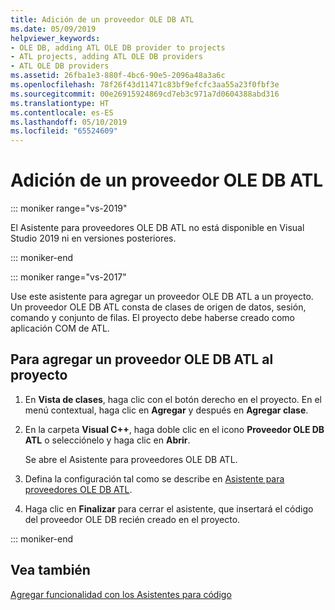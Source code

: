 ```yaml
---
title: Adición de un proveedor OLE DB ATL
ms.date: 05/09/2019
helpviewer_keywords:
- OLE DB, adding ATL OLE DB provider to projects
- ATL projects, adding ATL OLE DB providers
- ATL OLE DB providers
ms.assetid: 26fba1e3-880f-4bc6-90e5-2096a48a3a6c
ms.openlocfilehash: 78f26f43d11471c83bf9efcfc3aa55a23f0fbf3e
ms.sourcegitcommit: 00e26915924869cd7eb3c971a7d0604388abd316
ms.translationtype: HT
ms.contentlocale: es-ES
ms.lasthandoff: 05/10/2019
ms.locfileid: "65524609"
---
```

# <a name="adding-an-atl-ole-db-provider"></a>Adición de un proveedor OLE DB ATL

::: moniker range="vs-2019"

El Asistente para proveedores OLE DB ATL no está disponible en Visual Studio 2019 ni en versiones posteriores.

::: moniker-end

::: moniker range="vs-2017"

Use este asistente para agregar un proveedor OLE DB ATL a un proyecto. Un proveedor OLE DB ATL consta de clases de origen de datos, sesión, comando y conjunto de filas. El proyecto debe haberse creado como aplicación COM de ATL.

## <a name="to-add-an-atl-ole-db-provider-to-your-project"></a>Para agregar un proveedor OLE DB ATL al proyecto

1. En **Vista de clases**, haga clic con el botón derecho en el proyecto. En el menú contextual, haga clic en **Agregar** y después en **Agregar clase**.

1. En la carpeta **Visual C++**, haga doble clic en el icono **Proveedor OLE DB ATL** o selecciónelo y haga clic en **Abrir**.

   Se abre el Asistente para proveedores OLE DB ATL.

1. Defina la configuración tal como se describe en [Asistente para proveedores OLE DB ATL](../../atl/reference/atl-ole-db-provider-wizard.md).

1. Haga clic en **Finalizar** para cerrar el asistente, que insertará el código del proveedor OLE DB recién creado en el proyecto.

::: moniker-end

## <a name="see-also"></a>Vea también

[Agregar funcionalidad con los Asistentes para código](../../ide/adding-functionality-with-code-wizards-cpp.md)

